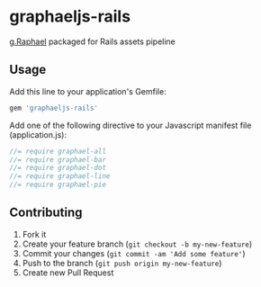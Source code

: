 # graphaeljs-rails

[g.Raphael](https://github.com/DmitryBaranovskiy/g.raphael) packaged for Rails assets pipeline

## Usage

Add this line to your application's Gemfile:

```ruby
gem 'graphaeljs-rails'
```

Add one of the following directive to your Javascript manifest file (application.js):

```js
//= require graphael-all
//= require graphael-bar
//= require graphael-dot
//= require graphael-line
//= require graphael-pie
```

## Contributing

1. Fork it
2. Create your feature branch (`git checkout -b my-new-feature`)
3. Commit your changes (`git commit -am 'Add some feature'`)
4. Push to the branch (`git push origin my-new-feature`)
5. Create new Pull Request